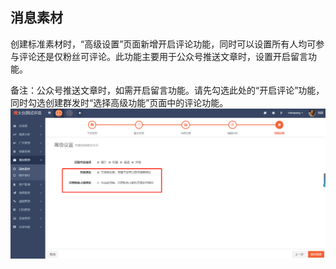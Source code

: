## 消息素材

创建标准素材时，“高级设置”页面新增开启评论功能，同时可以设置所有人均可参与评论还是仅粉丝可评论。此功能主要用于公众号推送文章时，设置开启留言功能。

备注：公众号推送文章时，如需开启留言功能。请先勾选此处的“开启评论”功能，同时勾选创建群发时“选择高级功能”页面中的评论功能。  
![](/assets/1519703555%281%29.jpg)

